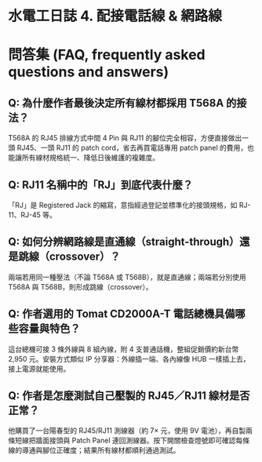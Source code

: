 # 水電工日誌 4. 配接電話線 & 網路線

# 問答集 (FAQ, frequently asked questions and answers)

## Q: 為什麼作者最後決定所有線材都採用 T568A 的接法？
T568A 的 RJ45 排線方式中間 4 Pin 與 RJ11 的腳位完全相容，方便直接做出一頭 RJ45、一頭 RJ11 的 patch cord，省去再買電話專用 patch panel 的費用，也能讓所有線材規格統一、降低日後維護的複雜度。

## Q: RJ11 名稱中的「RJ」到底代表什麼？
「RJ」是 Registered Jack 的縮寫，意指經過登記並標準化的接頭規格，如 RJ-11、RJ-45 等。

## Q: 如何分辨網路線是直通線（straight-through）還是跳線（crossover）？
兩端若用同一種壓法（不論 T568A 或 T568B），就是直通線；兩端若分別使用 T568A 與 T568B，則形成跳線（crossover）。

## Q: 作者選用的 Tomat CD2000A-T 電話總機具備哪些容量與特色？
這台總機可接 3 條外線與 8 組內線，附 4 支普通話機，整組促銷價約新台幣 2,950 元。安裝方式類似 IP 分享器：外線插一端、各內線像 HUB 一樣插上去，接上電源就能使用。

## Q: 作者是怎麼測試自己壓製的 RJ45／RJ11 線材是否正常？
他購買了一台陽春型的 RJ45/RJ11 測線器（約 7× 元，使用 9V 電池），再自製兩條短線把牆面接頭與 Patch Panel 連回測線器。按下開關檢查燈號即可確認每條線的導通與腳位正確度；結果所有線材都順利通過測試。